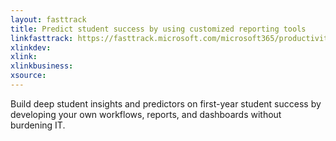 ```yaml
---
layout: fasttrack
title: Predict student success by using customized reporting tools
linkfasttrack: https://fasttrack.microsoft.com/microsoft365/productivitylibrary/Predict-student-success-by-using-customized-reporting-tools< 
xlinkdev: 
xlink: 
xlinkbusiness: 
xsource: 
---
```

Build deep student insights and predictors on first-year student success by developing your own workflows, reports, and dashboards without burdening IT.